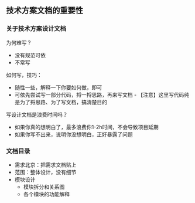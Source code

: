 ## 技术方案文档的重要性
### 关于技术方案设计文档
为何难写？
- 没有规范可依
- 不常写

如何写，技巧：
- 随性一些，解释一下你要如何做，即可
- 可依先尝试写一部分代码，捋一捋思路，再来写文档 - 【注意】这里写代码纯是为了捋思路、为了写文档，搞清楚目的

写设计文档是浪费时间吗？
- 如果你真的想明白了，最多浪费你1-2h时间，不会导致项目延期
- 如果你写不出来，说明你没想明白，正好暴露了问题

### 文档目录
- 需求北京：把需求文档贴上
- 范围：整体设计，没有细节
- 模块设计
  - 模块拆分和关系图
  - 各个模块的功能解释

  